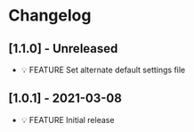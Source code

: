 # Changelog

## [1.1.0] - Unreleased

* 💡 FEATURE Set alternate default settings file


## [1.0.1] - 2021-03-08

* 💡 FEATURE Initial release